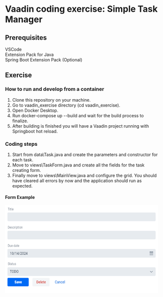 # Vaadin coding exercise: Simple Task Manager

## Prerequisites
VSCode\
Extension Pack for Java\
Spring Boot Extension Pack (Optional)

## Exercise
### How to run and develop from a container
1. Clone this repository on your machine.
2. Go to vaadin_exercise directory (cd vaadin_exercise).
3. Open Docker Desktop.
4. Run docker-compose up --build and wait for the build process to finalize.
5. After building is finished you will have a Vaadin project running with Springboot hot reload.

### Coding steps
1. Start from data\Task.java and create the parameters and constructor for each task.
2. Move to views\TaskForm.java and create all the fields for the task creating form.
3. Finally move to views\MainView.java and configure the grid. You should have cleared all errors by now and the application should run as expected.
#### Form Example
<img src="../materials/imgs/form.png" alt="My Factorial Calculator" width="500" />
